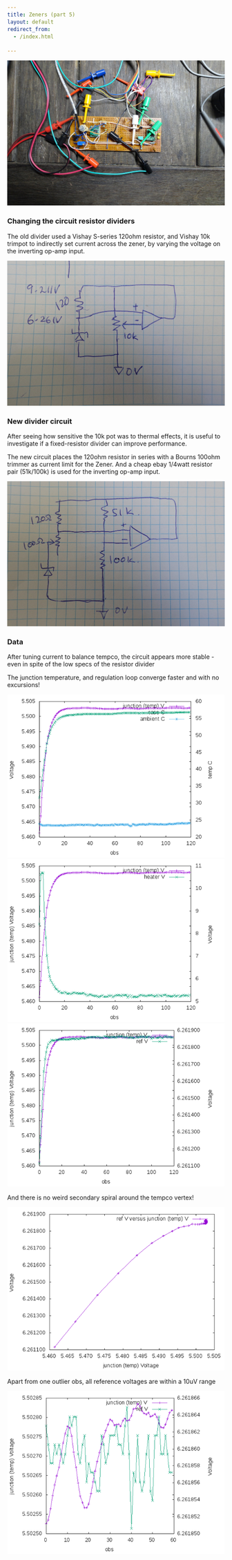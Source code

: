 ```yaml
---
title: Zeners (part 5)
layout: default
redirect_from:
  - /index.html

---
```


![board](/public/images/dw232/DSC02646.JPG)


### Changing the circuit resistor dividers

The old divider used a Vishay S-series 120ohm resistor, and Vishay 10k trimpot to indirectly set current across the zener, by varying the voltage on the inverting op-amp input.

![circuit](/public/images/dw232/DSC02648.JPG)

### New divider circuit

After seeing how sensitive the 10k pot was to thermal effects, it is useful to investigate if a fixed-resistor divider can improve performance. 

The new circuit places the 120ohm resistor in series with a Bourns 100ohm trimmer as current limit for the Zener. And a cheap ebay 1/4watt resistor pair (51k/100k) is used for the inverting op-amp input.

![circuit](/public/images/dw232/DSC02649.JPG)

### Data

After tuning current to balance tempco, the circuit appears more stable - even in spite of the low specs of the resistor divider

The junction temperature, and regulation loop converge faster and with no excursions!

![plot](/public/images/dw232/run-16/output/plot-01.png)
![plot](/public/images/dw232/run-16/output/plot-02.png)
![plot](/public/images/dw232/run-16/output/plot-03.png)

And there is no weird secondary spiral around the tempco vertex!

![plot](/public/images/dw232/run-16/output/plot-04.png)

Apart from one outlier obs, all reference voltages are within a 10uV range 

![plot](/public/images/dw232/run-16/output/plot-05.png)



